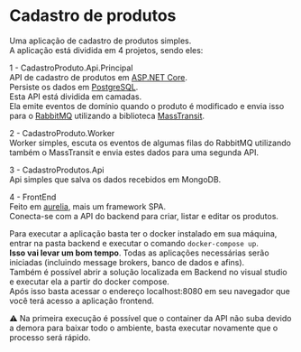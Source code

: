 # Cadastro de produtos
Uma aplicação de cadastro de produtos simples.  
A aplicação está dividida em 4 projetos, sendo eles:
  
1 - CadastroProduto.Api.Principal  
API de cadastro de produtos em [ASP.NET Core](https://github.com/dotnet/aspnetcore).  
Persiste os dados em [PostgreSQL](https://www.postgresql.org/).  
Esta API está dividida em camadas.  
Ela emite eventos de domínio quando o produto é modificado e envia isso para o [RabbitMQ](https://www.rabbitmq.com/) utilizando a biblioteca [MassTransit](https://masstransit-project.com/).  

2 - CadastroProduto.Worker  
Worker simples, escuta os eventos de algumas filas do RabbitMQ utilizando também o MassTransit e envia estes dados para uma segunda API.

3 - CadastroProdutos.Api  
Api simples que salva os dados recebidos em MongoDB.

4 - FrontEnd  
Feito em [aurelia](https://aurelia.io/), mais um framework SPA.  
Conecta-se com a API do backend para criar, listar e editar os produtos.

Para executar a aplicação basta ter o docker instalado em sua máquina, entrar na pasta backend e executar o comando `docker-compose up`.   
**Isso vai levar um bom tempo**. Todas as aplicações necessárias serão iniciadas (incluindo message brokers, banco de dados e afins).  
Também é possível abrir a solução localizada em Backend no visual studio e executar ela a partir do docker compose.  
Após isso basta acessar o endereço localhost:8080 em seu navegador que você terá acesso a aplicação frontend.
  

⚠️ Na primeira execução é possível que o container da API não suba devido a demora para baixar todo o ambiente, basta executar novamente que o processo será rápido.  
